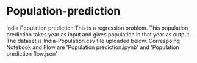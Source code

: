 # Population-prediction
India Population prediction 
This is a regression problem. This population prediction takes year as input and gives population in that year as output.
The dataset is India-Population.csv  file uploaded below.
Correspoing Notebook and Flow are 'Population prediction.ipynb' and 'Population prediction flow.json'

